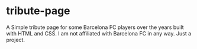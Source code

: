 # tribute-page
A Simple tribute page for some Barcelona FC players over the years built with HTML and CSS. I am not affiliated with Barcelona FC in any way. Just a project. 
